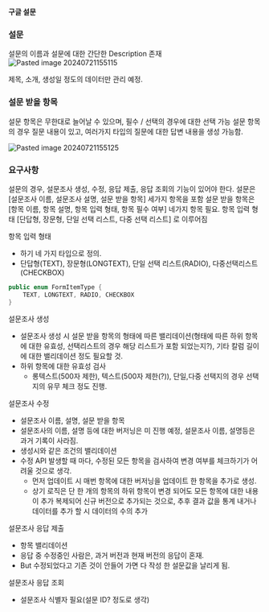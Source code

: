 **구글 설문**
### 설문
설문의 이름과 설문에 대한 간단한 Description 존재 
![Pasted image 20240721155115](https://github.com/user-attachments/assets/f93ee602-16b7-4fc4-8c39-ab7772fa8587)


제목, 소개, 생성일 정도의 데이터만 관리 예정. 

### 설문 받을 항목
설문 항목은 무한대로 늘어날 수 있으며, 필수 / 선택의 경우에 대한 선택 가능 
설문 항목의 경우 질문 내용이 있고, 여러가지 타입의 질문에 대한 답변 내용을 생성 가능함.  

![Pasted image 20240721155125](https://github.com/user-attachments/assets/d99c45b5-4d09-4439-8815-60f3444de1d2)


### 요구사항

설문의 경우, 설문조사 생성, 수정, 응답 제출, 응답 조회의 기능이 있어야 한다.
설문은 [설문조사 이름, 설문조사 설명, 설문 받을 항목] 세가지 항목을 포함 
설문 받을 항목은 [항목 이름, 항목 설명, 항목 입력 형태, 항목 필수 여부] 네가지 항목 필요. 
항목 입력 형태 [단답형, 장문형, 단일 선택 리스트, 다중 선택 리스트] 로 이루어짐

항목 입력 형태 
- 하기 네 가지 타입으로 정의. 
- 단답형(TEXT), 장문형(LONGTEXT), 단일 선택 리스트(RADIO), 다중선택리스트(CHECKBOX)

``` Java
public enum FormItemType {
	TEXT, LONGTEXT, RADIO, CHECKBOX
}
```

설문조사 생성
- 설문조사 생성 시 설문 받을 항목의 형태에 따른 밸리데이션(형태에 따른 하위 항목에 대한 유효성, 선택리스트의 경우 해당 리스트가 포함 되었는지?), 기타 칼럼 길이에 대한 밸리데이션 정도 필요할 것.
- 하위 항목에 대한 유효성 검사
  - 롱텍스트(500자 제한), 텍스트(500자 제한(?)), 단일,다중 선택지의 경우 선택지의 유무 체크 정도 진행.

설문조사 수정 
- 설문조사 이름, 설명, 설문 받을 항목 
- 설문조사의 이름, 설명 등에 대한 버저닝은 미 진행 예정, 설문조사 이름, 설명등은 과거 기록이 사라짐.
- 생성시와 같은 조건의 밸리데이션 
- 수정 API 발생할 때 마다, 수정된 모든 항목을 검사하여 변경 여부를 체크하기가 어려울 것으로 생각.  
	- 먼저 업데이트 시 매번 항목에 대한 버저닝을 업데이트 한 항목을 추가로 생성.
	- 상기 로직은 단 한 개의 항목의 하위 항목이 변경 되어도 모든 항목에 대한 내용이 추가 복제되어 신규 버전으로 추가되는 것으로, 추후 결과 값을 통계 내거나 데이터를 추가 할 시 데이터의 수의 추가

설문조사 응답 제출 
- 항목 밸리데이션
- 응답 중 수정중인 사람은, 과거 버전과 현재 버전의 응답이 혼재. 
- But 수정되었다고 기존 것이 안들어 가면 다 작성 한 설문값을 날리게 됨.

설문조사 응답 조회 
- 설문조사 식별자 필요(설문 ID? 정도로 생각)
